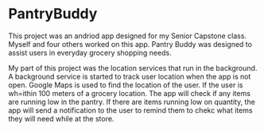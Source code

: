 # PantryBuddy

This project was an andriod app designed for my Senior Capstone class. Myself and four others worked on this app.
Pantry Buddy was designed to assist users in everyday grocery shopping needs. 

My part of this project was the location services that run in the background. A background service is started to track user location when the app is not open. Google Maps is used to find the location of the user. If the user is wh=ithin 100 meters of a grocery location. The app will check if any items are running low in the pantry. If there are items running low on quantity, the app will send a notification to the user to remind them to chekc what items they will need while at the store.
